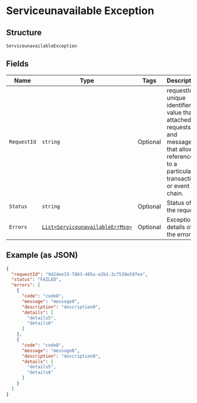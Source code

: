 
# Serviceunavailable Exception

## Structure

`ServiceunavailableException`

## Fields

| Name | Type | Tags | Description |
|  --- | --- | --- | --- |
| `RequestId` | `string` | Optional | requestId is unique identifier value that is attached to requests and messages that allow reference to a particular transaction or event chain. |
| `Status` | `string` | Optional | Status of the request |
| `Errors` | [`List<ServiceunavailableErrMsg>`](../../doc/models/serviceunavailable-err-msg.md) | Optional | Exception details of the error |

## Example (as JSON)

```json
{
  "requestId": "9d2dee33-7803-485a-a2b1-2c7538e597ee",
  "status": "FAILED",
  "errors": [
    {
      "code": "code8",
      "message": "message0",
      "description": "description0",
      "details": [
        "details5",
        "details6"
      ]
    },
    {
      "code": "code8",
      "message": "message0",
      "description": "description0",
      "details": [
        "details5",
        "details6"
      ]
    }
  ]
}
```

